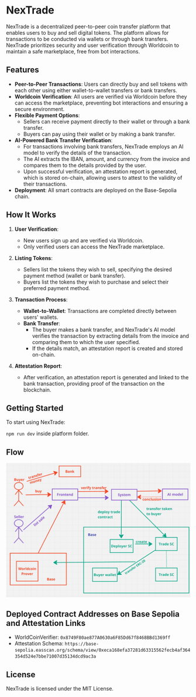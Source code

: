 # NexTrade

NexTrade is a decentralized peer-to-peer coin transfer platform that enables users to buy and sell digital tokens. The platform allows for transactions to be conducted via wallets or through bank transfers. NexTrade prioritizes security and user verification through Worldcoin to maintain a safe marketplace, free from bot interactions.

## Features

- **Peer-to-Peer Transactions**: Users can directly buy and sell tokens with each other using either wallet-to-wallet transfers or bank transfers.
- **Worldcoin Verification**: All users are verified via Worldcoin before they can access the marketplace, preventing bot interactions and ensuring a secure environment.
- **Flexible Payment Options**: 
  - Sellers can receive payment directly to their wallet or through a bank transfer.
  - Buyers can pay using their wallet or by making a bank transfer.
- **AI-Powered Bank Transfer Verification**: 
  - For transactions involving bank transfers, NexTrade employs an AI model to verify the details of the transaction.
  - The AI extracts the IBAN, amount, and currency from the invoice and compares them to the details provided by the user.
  - Upon successful verification, an attestation report is generated, which is stored on-chain, allowing users to attest to the validity of their transactions.
- **Deployment**: All smart contracts are deployed on the Base-Sepolia chain.

## How It Works

1. **User Verification**: 
   - New users sign up and are verified via Worldcoin. 
   - Only verified users can access the NexTrade marketplace.

2. **Listing Tokens**: 
   - Sellers list the tokens they wish to sell, specifying the desired payment method (wallet or bank transfer).
   - Buyers list the tokens they wish to purchase and select their preferred payment method.

3. **Transaction Process**: 
   - **Wallet-to-Wallet**: Transactions are completed directly between users' wallets.
   - **Bank Transfer**: 
     - The buyer makes a bank transfer, and NexTrade's AI model verifies the transaction by extracting details from the invoice and comparing them to which the user specified.
     - If the details match, an attestation report is created and stored on-chain.

4. **Attestation Report**: 
   - After verification, an attestation report is generated and linked to the bank transaction, providing proof of the transaction on the blockchain.

## Getting Started

To start using NexTrade:

`npm run dev` inside platform folder.

## Flow

![alt text](image.png)

## Deployed Contract Addresses on Base Sepolia and Attestation Links

- WorldCoinVerifier: `0x8749F80ae877A0630a6F85Dd67f8468BBd1369ff`
- Attestation Schema: `https://base-sepolia.easscan.org/schema/view/0xeca168efa37281d63315562fecb4af364354d524e7bbe71007d35134dcd9ac3a`

## License

NexTrade is licensed under the MIT License.


